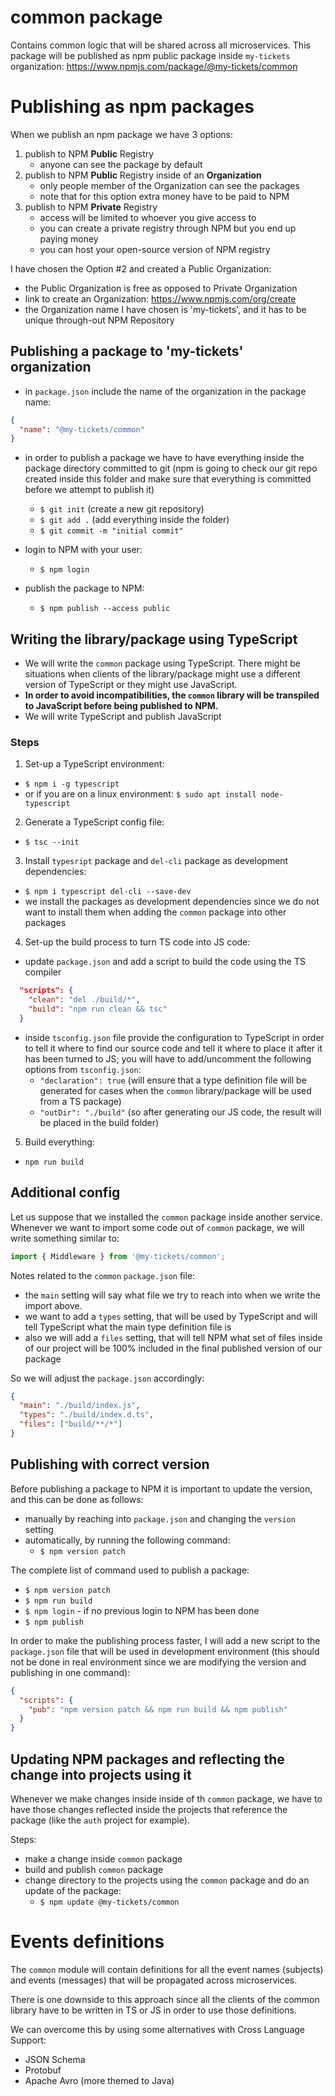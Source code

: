 # common package

Contains common logic that will be shared across all microservices.
This package will be published as npm public package inside `my-tickets` organization: https://www.npmjs.com/package/@my-tickets/common

# Publishing as npm packages

When we publish an npm package we have 3 options:

1. publish to NPM **Public** Registry
   - anyone can see the package by default
2. publish to NPM **Public** Registry inside of an **Organization**
   - only people member of the Organization can see the packages
   - note that for this option extra money have to be paid to NPM
3. publish to NPM **Private** Registry
   - access will be limited to whoever you give access to
   - you can create a private registry through NPM but you end up paying money
   - you can host your open-source version of NPM registry

I have chosen the Option #2 and created a Public Organization:

- the Public Organization is free as opposed to Private Organization
- link to create an Organization: https://www.npmjs.com/org/create
- the Organization name I have chosen is 'my-tickets', and it has to be unique through-out NPM Repository

## Publishing a package to 'my-tickets' organization

- in `package.json` include the name of the organization in the package name:

```json
{
  "name": "@my-tickets/common"
}
```

- in order to publish a package we have to have everything inside the package directory committed to git (npm is going to check our git repo created inside this folder and make sure that everything is committed before we attempt to publish it)

  - `$ git init` (create a new git repository)
  - `$ git add .` (add everything inside the folder)
  - `$ git commit -m "initial commit"`

- login to NPM with your user:

  - `$ npm login`

- publish the package to NPM:
  - `$ npm publish --access public`

## Writing the library/package using TypeScript

- We will write the `common` package using TypeScript. There might be situations when clients of the library/package might use a different version of TypeScript or they might use JavaScript.
- **In order to avoid incompatibilities, the `common` library will be transpiled to JavaScript before being published to NPM.**
- We will write TypeScript and publish JavaScript

### Steps

1. Set-up a TypeScript environment:

- `$ npm i -g typescript`
- or if you are on a linux environment: `$ sudo apt install node-typescript`

2. Generate a TypeScript config file:

- `$ tsc --init`

3. Install `typesript` package and `del-cli` package as development dependencies:

- `$ npm i typescript del-cli --save-dev`
- we install the packages as development dependencies since we do not want to install them when adding the `common` package into other packages

4. Set-up the build process to turn TS code into JS code:

- update `package.json` and add a script to build the code using the TS compiler

```json
  "scripts": {
    "clean": "del ./build/*",
    "build": "npm run clean && tsc"
  }
```

- inside `tsconfig.json` file provide the configuration to TypeScript in order to tell it where to find our source code and tell it where to place it after it has been turned to JS; you will have to add/uncomment the following options from `tsconfig.json`:
  - `"declaration": true` (will ensure that a type definition file will be generated for cases when the `common` library/package will be used from a TS package)
  - `"outDir": "./build"` (so after generating our JS code, the result will be placed in the build folder)

5. Build everything:

- `npm run build`

## Additional config

Let us suppose that we installed the `common` package inside another service. Whenever we want to import some code out of `common` package, we will write something similar to:

```ts
import { Middleware } from '@my-tickets/common';
```

Notes related to the `common` `package.json` file:

- the `main` setting will say what file we try to reach into when we write the import above.
- we want to add a `types` setting, that will be used by TypeScript and will tell TypeScript what the main type definition file is
- also we will add a `files` setting, that will tell NPM what set of files inside of our project will be 100% included in the final published version of our package

So we will adjust the `package.json` accordingly:

```json
{
  "main": "./build/index.js",
  "types": "./build/index.d.ts",
  "files": ["build/**/*"]
}
```

## Publishing with correct version

Before publishing a package to NPM it is important to update the version, and this can be done as follows:

- manually by reaching into `package.json` and changing the `version` setting
- automatically, by running the following command:
  - `$ npm version patch`

The complete list of command used to publish a package:

- `$ npm version patch`
- `$ npm run build`
- `$ npm login` - if no previous login to NPM has been done
- `$ npm publish`

In order to make the publishing process faster, I will add a new script to the `package.json` file that will be used in development environment (this should not be done in real environment since we are modifying the version and publishing in one command):

```json
{
  "scripts": {
    "pub": "npm version patch && npm run build && npm publish"
  }
}
```

## Updating NPM packages and reflecting the change into projects using it

Whenever we make changes inside inside of th `common` package, we have to have those changes reflected inside the projects that reference the package (like the `auth` project for example).

Steps:

- make a change inside `common` package
- build and publish `common` package
- change directory to the projects using the `common` package and do an update of the package:
  - `$ npm update @my-tickets/common`

# Events definitions

The `common` module will contain definitions for all the event names (subjects) and events (messages) that will be propagated across microservices.

There is one downside to this approach since all the clients of the common library have to be written in TS or JS in order to use those definitions.

We can overcome this by using some alternatives with Cross Language Support:

- JSON Schema
- Protobuf
- Apache Avro (more themed to Java)
